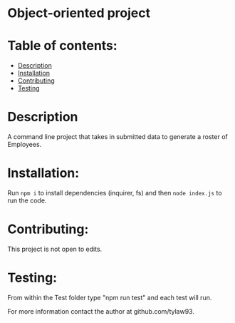 # Object-oriented project 

# Table of contents:
  * [Description](#description)
  * [Installation](#installation)
  * [Contributing](#contributing)
  * [Testing](#testing)

# Description
A command line project that takes in submitted data to generate a roster of Employees.

# Installation: 
Run `npm i` to install dependencies (inquirer, fs) and then `node index.js` to run the code.

# Contributing:
This project is not open to edits.

# Testing:
From within the Test folder type "npm run test" and each test will run.

For more information contact the author at github.com/tylaw93.
